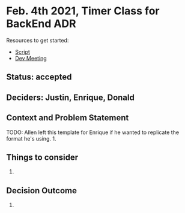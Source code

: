 # Feb. 4th 2021, Timer Class for BackEnd ADR

Resources to get started:

- [Script](https://github.com/DonaldWolfson/cse110-w21-group29/blob/main/source/js/TaskListUI.js)
- [Dev Meeting](https://github.com/DonaldWolfson/cse110-w21-group29/blob/main/source/js/Timer.js)

## Status: accepted

## Deciders: Justin, Enrique, Donald

## Context and Problem Statement

TODO: Allen left this template for Enrique if he wanted to replicate the format he's using.
1.

## Things to consider

1.

## Decision Outcome

1.
